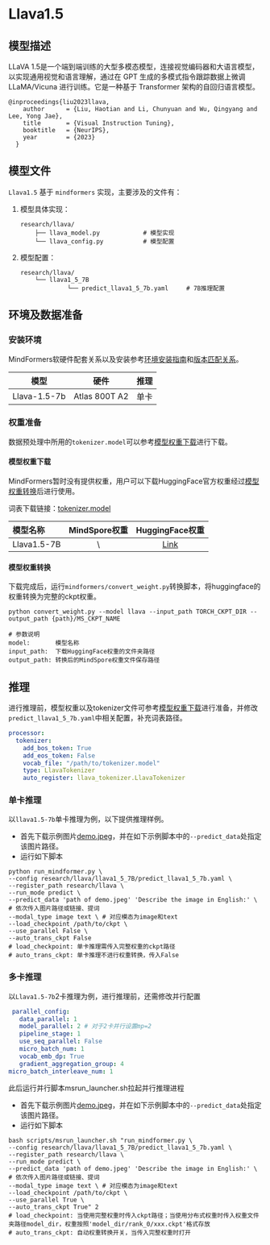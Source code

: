 # Llava1.5

## 模型描述

LLaVA 1.5是一个端到端训练的大型多模态模型，连接视觉编码器和大语言模型，以实现通用视觉和语言理解，通过在 GPT 生成的多模式指令跟踪数据上微调 LLaMA/Vicuna 进行训练。它是一种基于 Transformer 架构的自回归语言模型。

```text
@inproceedings{liu2023llava,
    author      = {Liu, Haotian and Li, Chunyuan and Wu, Qingyang and Lee, Yong Jae},
    title       = {Visual Instruction Tuning},
    booktitle   = {NeurIPS},
    year        = {2023}
  }
```

## 模型文件

`Llava1.5` 基于 `mindformers` 实现，主要涉及的文件有：

1. 模型具体实现：

   ```text
   research/llava/
       ├── llava_model.py            # 模型实现
       └── llava_config.py           # 模型配置
   ```

2. 模型配置：

   ```text
   research/llava/
       └── llava1_5_7B
                └── predict_llava1_5_7b.yaml     # 7B推理配置
   ```

## 环境及数据准备

### 安装环境

MindFormers软硬件配套关系以及安装参考[环境安装指南](../../README.md#源码编译安装)和[版本匹配关系](../../README.md#版本匹配关系)。

|     模型     |     硬件      | 推理 |
| :----------: | :-----------: | :--: |
| Llava-1.5-7b | Atlas 800T A2 | 单卡 |

### 权重准备

数据预处理中所用的`tokenizer.model`可以参考[模型权重下载](#模型权重下载)进行下载。

#### 模型权重下载

MindFormers暂时没有提供权重，用户可以下载HuggingFace官方权重经过[模型权重转换](#模型权重转换)后进行使用。

词表下载链接：[tokenizer.model](https://huggingface.co/llava-hf/llava-1.5-7b-hf/blob/main/tokenizer.model)

| 模型名称    | MindSpore权重 |                       HuggingFace权重                        |
| :---------- | :-----------: | :----------------------------------------------------------: |
| Llava1.5-7B |       \       | [Link](https://huggingface.co/llava-hf/llava-1.5-7b-hf/tree/main) |

#### 模型权重转换

下载完成后，运行`mindformers/convert_weight.py`转换脚本，将huggingface的权重转换为完整的ckpt权重。

```shell
python convert_weight.py --model llava --input_path TORCH_CKPT_DIR --output_path {path}/MS_CKPT_NAME

# 参数说明
model:       模型名称
input_path:  下载HuggingFace权重的文件夹路径
output_path: 转换后的MindSpore权重文件保存路径
```

## 推理

进行推理前，模型权重以及tokenizer文件可参考[模型权重下载](#模型权重下载)进行准备，并修改`predict_llava1_5_7b.yaml`中相关配置，补充词表路径。

   ```yaml
   processor:
     tokenizer:
       add_bos_token: True
       add_eos_token: False
       vocab_file: "/path/to/tokenizer.model"
       type: LlavaTokenizer
       auto_register: llava_tokenizer.LlavaTokenizer
   ```

### 单卡推理

以`llava1.5-7b`单卡推理为例，以下提供推理样例。

- 首先下载示例图片[demo.jpeg](https://ascend-repo-modelzoo.obs.cn-east-2.myhuaweicloud.com/MindFormers/qwenvl/demo.jpeg)，并在如下示例脚本中的`--predict_data`处指定该图片路径。
- 运行如下脚本

```shell
python run_mindformer.py \
--config research/llava/llava1_5_7B/predict_llava1_5_7b.yaml \
--register_path research/llava \
--run_mode predict \
--predict_data 'path of demo.jpeg' 'Describe the image in English:' \ # 依次传入图片路径或链接、提词
--modal_type image text \ # 对应模态为image和text
--load_checkpoint /path/to/ckpt \
--use_parallel False \
--auto_trans_ckpt False
# load_checkpoint: 单卡推理需传入完整权重的ckpt路径
# auto_trans_ckpt: 单卡推理不进行权重转换，传入False
```

### 多卡推理

以`Llava1.5-7b`2卡推理为例，进行推理前，还需修改并行配置

   ```yaml
    parallel_config:
      data_parallel: 1
      model_parallel: 2 # 对于2卡并行设置mp=2
      pipeline_stage: 1
      use_seq_parallel: False
      micro_batch_num: 1
      vocab_emb_dp: True
      gradient_aggregation_group: 4
   micro_batch_interleave_num: 1
   ```

此后运行并行脚本msrun_launcher.sh拉起并行推理进程

- 首先下载示例图片[demo.jpeg](https://ascend-repo-modelzoo.obs.cn-east-2.myhuaweicloud.com/MindFormers/qwenvl/demo.jpeg)，并在如下示例脚本中的`--predict_data`处指定该图片路径。
- 运行如下脚本

```shell
bash scripts/msrun_launcher.sh "run_mindformer.py \
--config research/llava/llava1_5_7B/predict_llava1_5_7b.yaml \
--register_path research/llava \
--run_mode predict \
--predict_data 'path of demo.jpeg' 'Describe the image in English:' \ # 依次传入图片路径或链接、提词
--modal_type image text \ # 对应模态为image和text
--load_checkpoint /path/to/ckpt \
--use_parallel True \
--auto_trans_ckpt True" 2
# load_checkpoint: 当使用完整权重时传入ckpt路径；当使用分布式权重时传入权重文件夹路径model_dir，权重按照'model_dir/rank_0/xxx.ckpt'格式存放
# auto_trans_ckpt: 自动权重转换开关，当传入完整权重时打开
```
